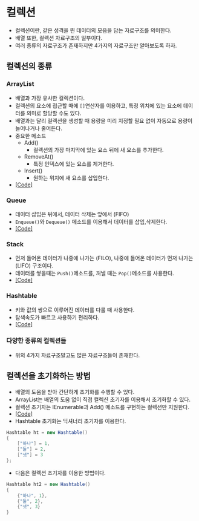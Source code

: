 # 컬렉션
* 컬렉션이란, 같은 성격을 띈 데이터의 모음을 담는 자료구조를 의미한다.
* 배열 또한, 컬렉션 자료구조의 일부이다.
* 여러 종류의 자료구조가 존재하지만 4가지의 자료구조만 알아보도록 하자.

## 컬렉션의 종류
### ArrayList
* 배열과 가장 유사한 컬렉션이다.
* 컬렉션의 요소에 접근할 때에 `[]`연산자를 이용하고, 특정 위치에 있는 요소에 데이터를 의미로 할당할 수도 있다.
* 배열과는 달리 컬렉션을 생성할 때 용량을 미리 지정할 필요 없이 자동으로 용량이 늘어나거나 줄어든다.
* 중요한 메소드
    - Add()
        + 컬렉션의 가장 마지막에 있는 요소 뒤에 새 요소를 추가한다.
    - RemoveAt()
        + 특정 인덱스에 있는 요소를 제거한다.
    - Insert()
        + 원하는 위치에 새 요소를 삽입한다.
* [[Code]](/Code/Chapter10/UsingList.cs)

### Queue
* 데이터 삽입은 뒤에서, 데이터 삭제는 앞에서 (FIFO)
* `Enqueue()`와 `Dequeue()` 메소드를 이용해서 데이터를 삽입,삭제한다.
* [[Code]](/Code/Chapter10/UsingQueue.cs)

### Stack
* 먼저 들어온 데이터가 나중에 나가는 (FILO), 나중에 들어온 데이터가 먼저 나가는 (LIFO) 구조이다.
* 데이터를 쌓을때는 `Push()`메소드를, 꺼낼 때는 `Pop()`메소드를 사용한다.
* [[Code]](/Code/Chapter10/UsingStack.cs)

### Hashtable
* 키와 값의 쌍으로 이루어진 데이터를 다룰 때 사용한다.
* 탐색속도가 빠르고 사용하기 편리하다.
* [[Code]](/Code/Chapter10/UsingHashtable.cs)

### 다양한 종류의 컬렉션들
* 위의 4가지 자료구조말고도 많은 자료구조들이 존재한다.

## 컬렉션을 초기화하는 방법
* 배열의 도움을 받아 간단하게 초기화를 수행할 수 있다.
* ArrayList는 배열의 도움 없이 직접 컬렉션 초기자를 이용해서 초기화할 수 있다.
* 컬렉션 초기자는 IEnumerable과 Add() 메소드를 구현하는 컬렉션만 지원한다.
* [[Code]](/Code/Chapter10/InitializingCollections.cs)
* Hashtable 초기화는 딕셔너리 초기자를 이용한다.
```c#
Hashtable ht = new Hashtable()
{
    ["하나"] = 1,
    ["둘"] = 2,
    ["셋"] = 3
};
```

* 다음은 컬렉션 초기자를 이용한 방법이다.

```c#
Hashtable ht2 = new Hashtable()
{
    {"하나", 1},
    {"둘", 2},
    {"셋", 3}
}
```